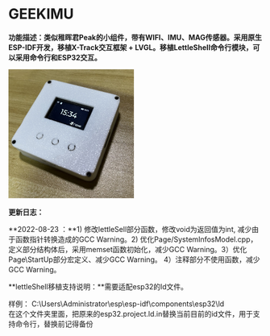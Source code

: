 # GEEKIMU

**功能描述：类似稚晖君Peak的小组件，带有WIFI、IMU、MAG传感器。采用原生ESP-IDF开发，移植X-Track交互框架 + LVGL。移植LettleShell命令行模块，可以采用命令行和ESP32交互。**

<img src=".\6.Image\GeekIMU.jpg" alt=".\6.I" style="zoom: 25%;" />

**更新日志：**

**2022-08-23 ：**1) 修改lettleSell部分函数，修改void为返回值为int, 减少由于函数指针转换造成的GCC Warning。2) 优化Page/SystemInfosModel.cpp，定义部分结构体后，采用memset函数初始化，减少GCC Warning。3）优化Page\StartUp部分宏定义、减少GCC Warning。 4）注释部分不使用函数，减少GCC Warning。

**lettleShell移植支持说明：**需要适配esp32的ld文件。

样例：
C:\Users\Administrator\esp\esp-idf\components\esp32\ld\
在这个文件夹里面，把原来的esp32.project.ld.in替换当前目前的id文件，用于支持命令行，替换前记得备份

